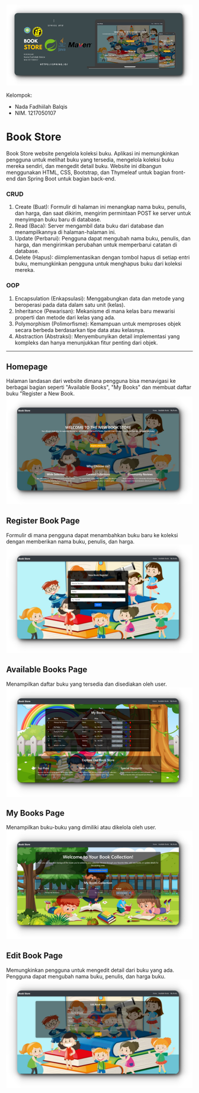 ![Banner](Document/banner.png)

Kelompok:
- Nada Fadhiilah Balqis
- NIM. 1217050107

# Book Store
Book Store website pengelola koleksi buku. Aplikasi ini memungkinkan pengguna untuk melihat buku yang tersedia, mengelola koleksi buku mereka sendiri, dan mengedit detail buku. Website ini dibangun menggunakan HTML, CSS, Bootstrap, dan Thymeleaf untuk bagian front-end dan Spring Boot untuk bagian back-end.

### CRUD
1. Create (Buat): Formulir di halaman ini menangkap nama buku, penulis, dan harga, dan saat dikirim, mengirim permintaan POST ke server untuk menyimpan buku baru di database.
3. Read (Baca): Server mengambil data buku dari database dan menampilkannya di halaman-halaman ini.
4. Update (Perbarui): Pengguna dapat mengubah nama buku, penulis, dan harga, dan mengirimkan perubahan untuk memperbarui catatan di database.
5. Delete (Hapus): diimplementasikan dengan tombol hapus di setiap entri buku, memungkinkan pengguna untuk menghapus buku dari koleksi mereka.

### OOP
1. Encapsulation (Enkapsulasi): Menggabungkan data dan metode yang beroperasi pada data dalam satu unit (kelas).
2. Inheritance (Pewarisan): Mekanisme di mana kelas baru mewarisi properti dan metode dari kelas yang ada.
3. Polymorphism (Polimorfisme): Kemampuan untuk memproses objek secara berbeda berdasarkan tipe data atau kelasnya.
4. Abstraction (Abstraksi): Menyembunyikan detail implementasi yang kompleks dan hanya menunjukkan fitur penting dari objek.

---

## Homepage
Halaman landasan dari website dimana pengguna bisa menavigasi ke berbagai bagian seperti "Available Books", "My Books" dan membuat daftar buku "Register a New Book.
![alt text](https://github.com/nadqz/Book-Store-Spring/blob/main/Document/homeBook.png?raw=true)

## Register Book Page
Formulir di mana pengguna dapat menambahkan buku baru ke koleksi dengan memberikan nama buku, penulis, dan harga.
![alt text](https://github.com/nadqz/Book-Store-Spring/blob/main/Document/registerBook.png?raw=true)

## Available Books Page
Menampilkan daftar buku yang tersedia dan disediakan oleh user.
![alt text](https://github.com/nadqz/Book-Store-Spring/blob/main/Document/listBook.png?raw=true)

## My Books Page
Menampilkan buku-buku yang dimiliki atau dikelola oleh user.
![alt text](https://github.com/nadqz/Book-Store-Spring/blob/main/Document/myBooks.png?raw=true)

## Edit Book Page
Memungkinkan pengguna untuk mengedit detail dari buku yang ada. Pengguna dapat mengubah nama buku, penulis, dan harga buku.
![alt text](https://github.com/nadqz/Book-Store-Spring/blob/main/Document/editBook.png?raw=true)
